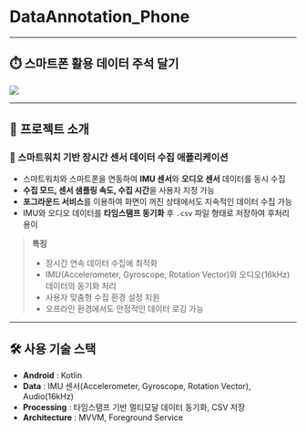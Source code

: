 # DataAnnotation_Phone

---

## ⏱️ 스마트폰 활용 데이터 주석 달기
<img src="https://github.com/user-attachments/assets/467bc326-94b7-4d88-a92b-5e33b0a27a92">

---

## 📑 프로젝트 소개
### 👤 스마트워치 기반 장시간 센서 데이터 수집 애플리케이션
- 스마트워치와 스마트폰을 연동하여 **IMU 센서**와 **오디오 센서** 데이터를 동시 수집
- **수집 모드, 센서 샘플링 속도, 수집 시간**을 사용자 지정 가능
- **포그라운드 서비스**를 이용하여 화면이 꺼진 상태에서도 지속적인 데이터 수집 가능
- IMU와 오디오 데이터를 **타임스탬프 동기화** 후 `.csv` 파일 형태로 저장하여 후처리 용이

> **특징**  
> - 장시간 연속 데이터 수집에 최적화  
> - IMU(Accelerometer, Gyroscope, Rotation Vector)와 오디오(16kHz) 데이터의 동기화 처리  
> - 사용자 맞춤형 수집 환경 설정 지원  
> - 오프라인 환경에서도 안정적인 데이터 로깅 가능  

---

## 🛠 사용 기술 스택
- **Android** : Kotlin  
- **Data** : IMU 센서(Accelerometer, Gyroscope, Rotation Vector), Audio(16kHz)  
- **Processing** : 타임스탬프 기반 멀티모달 데이터 동기화, CSV 저장
- **Architecture** : MVVM, Foreground Service

